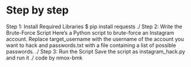 # Step by step
Step 1: Install Required Libraries
$ pip install requests
./
Step 2: Write the Brute-Force Script
Here’s a Python script to brute-force an Instagram account. Replace target_username with the username of the account you want to hack and passwords.txt with a file containing a list of possible passwords.
./
Step 3: Run the Script
Save the script as instagram_hack.py and run it
./
code by nmox-bmk
